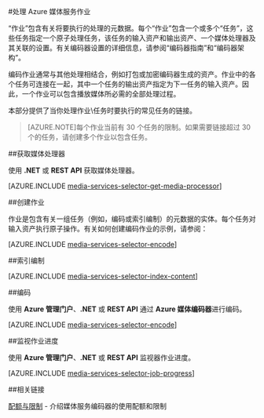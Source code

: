 <properties 
	pageTitle="管理 Azure 媒体服务作业" 
	description="本主题概述如何管理 Azure 媒体服务作业。" 
	services="media-services" 
	documentationCenter="" 
	authors="juliako" 
	manager="dwrede" 
	editor=""/>

<tags 
	ms.service="media-services" 
	ms.date="05/24/2015" 
	wacn.date="08/29/2015"/>

#处理 Azure 媒体服务作业

“作业”包含有关将要执行的处理的元数据。每个“作业”包含一个或多个“任务”，这些任务指定一个原子处理任务，该任务的输入资产和输出资产、一个媒体处理器及其关联的设置。有关编码器设置的详细信息，请参阅“编码器指南”和“编码器架构”。

编码作业通常与其他处理相结合，例如打包或加密编码器生成的资产。作业中的各个任务可连接在一起，其中一个任务的输出资产指定为下一任务的输入资产。因此，一个作业可以包含播放媒体所必需的全部处理过程。

本部分提供了当你处理作业\\任务时要执行的常见任务的链接。

>[AZURE.NOTE]每个作业当前有 30 个任务的限制。如果需要链接超过 30 个的任务，请创建多个作业以包含任务。


##获取媒体处理器

使用 **.NET** 或 **REST API** 获取媒体处理器。

[AZURE.INCLUDE [media-services-selector-get-media-processor](../includes/media-services-selector-get-media-processor.md)]

##创建作业 

作业是包含有关一组任务（例如，编码或索引编制）的元数据的实体。每个任务对输入资产执行原子操作。有关如何创建编码作业的示例，请参阅：

[AZURE.INCLUDE [media-services-selector-encode](../includes/media-services-selector-encode.md)]

##索引编制

[AZURE.INCLUDE [media-services-selector-index-content](../includes/media-services-selector-index-content.md)]

##编码 

使用 **Azure 管理门户**、**.NET** 或 **REST API** 通过 **Azure 媒体编码器**进行编码。
 
[AZURE.INCLUDE [media-services-selector-encode](../includes/media-services-selector-encode.md)]

##监视作业进度

使用 **Azure 管理门户**、**.NET** 或 **REST API** 监视器作业进度。

[AZURE.INCLUDE [media-services-selector-job-progress](../includes/media-services-selector-job-progress.md)]

##相关链接

[配额与限制](/documentation/articles/media-services-quotas-and-limitations) - 介绍媒体服务编码器的使用配额和限制

<!---HONumber=67-->